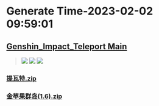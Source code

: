 # Generate Time-2023-02-02 09:59:01

## [Genshin_Impact_Teleport Main](https://github.com/Sam5440/Genshin_Impact_Teleport/edit/main/README.md)

>![](https://komarev.com/ghpvc/?username=done439)
>![](https://komarev.com/ghpvc/?username=done438)
>![](https://komarev.com/ghpvc/?username=done437)

### [提瓦特.zip](https://raw.githubusercontent.com/Sam5440/Genshin_Impact_Teleport/download/AutoGeneratePoint/Points%28SortByItemKind%29%5Bver2.8%5D%5Bcn-en%5D%5B2022-10-19%5D/Teleport%20ALL%20Range15m%20y_offset_3m%20CN/%E5%8A%A8%E7%89%A9/%E5%85%BD%E8%82%89_%E6%8E%89%E8%90%BD2/%E6%8F%90%E7%93%A6%E7%89%B9.zip)

### [金苹果群岛(1.6).zip](https://raw.githubusercontent.com/Sam5440/Genshin_Impact_Teleport/download/AutoGeneratePoint/Points%28SortByItemKind%29%5Bver2.8%5D%5Bcn-en%5D%5B2022-10-19%5D/Teleport%20ALL%20Range15m%20y_offset_3m%20CN/%E5%8A%A8%E7%89%A9/%E5%85%BD%E8%82%89_%E6%8E%89%E8%90%BD2/%E9%87%91%E8%8B%B9%E6%9E%9C%E7%BE%A4%E5%B2%9B%281.6%29.zip)

